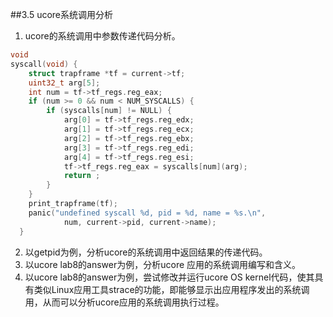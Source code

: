 ##3.5 ucore系统调用分析
1. ucore的系统调用中参数传递代码分析。
```C
void
syscall(void) {
    struct trapframe *tf = current->tf;
    uint32_t arg[5];
    int num = tf->tf_regs.reg_eax;
    if (num >= 0 && num < NUM_SYSCALLS) {
        if (syscalls[num] != NULL) {
            arg[0] = tf->tf_regs.reg_edx;
            arg[1] = tf->tf_regs.reg_ecx;
            arg[2] = tf->tf_regs.reg_ebx;
            arg[3] = tf->tf_regs.reg_edi;
            arg[4] = tf->tf_regs.reg_esi;
            tf->tf_regs.reg_eax = syscalls[num](arg);
            return ;
        }
    }
    print_trapframe(tf);
    panic("undefined syscall %d, pid = %d, name = %s.\n",
            num, current->pid, current->name);
  }
```

2. 以getpid为例，分析ucore的系统调用中返回结果的传递代码。
3. 以ucore lab8的answer为例，分析ucore 应用的系统调用编写和含义。
4. 以ucore lab8的answer为例，尝试修改并运行ucore OS kernel代码，使其具有类似Linux应用工具strace的功能，即能够显示出应用程序发出的系统调用，从而可以分析ucore应用的系统调用执行过程。


